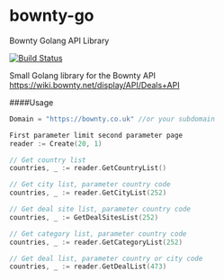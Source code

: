 # bownty-go
Bownty Golang API Library

[![Build Status](https://travis-ci.org/b4t3ou/bownty-go.svg?branch=master)](https://travis-ci.org/b4t3ou/bownty-go)

Small Golang library for the Bownty API <https://wiki.bownty.net/display/API/Deals+API>

####Usage

```go
Domain = "https://bownty.co.uk" //or your subdomain

First parameter limit second parameter page
reader := Create(20, 1)

// Get country list
countries, _ := reader.GetCountryList()

// Get city list, parameter country code
countries, _ := reader.GetCityList(252)

// Get deal site list, parameter country code
countries, _ := GetDealSitesList(252)

// Get category list, parameter country code
countries, _ := reader.GetCategoryList(252)

// Get deal list, parameter country or city code
countries, _ := reader.GetDealList(473)
```
